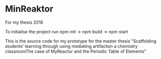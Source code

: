 # MinReaktor
For my thesis 2018

To initialise the project run npm init -> npm build -> npm start

This is the source code for my prototype for the master thesis "Scaffolding students’ learning through using mediating artifactsin a chemistry classroomThe case of MyReactor and the Periodic Table of Elements"
